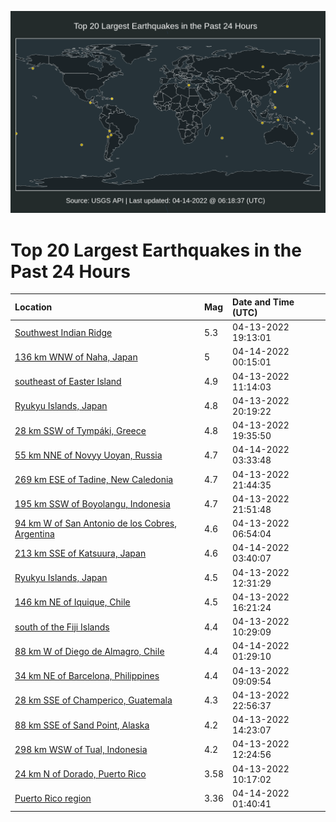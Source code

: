 ![Map](./map.png)

# Top 20 Largest Earthquakes in the Past 24 Hours

| Location | Mag | Date and Time (UTC) |
|:---|:---|:---|
| [Southwest Indian Ridge](https://earthquake.usgs.gov/earthquakes/eventpage/us7000h1xi) | 5.3 | 04-13-2022 19:13:01 |
| [136 km WNW of Naha, Japan](https://earthquake.usgs.gov/earthquakes/eventpage/us7000h20p) | 5 | 04-14-2022 00:15:01 |
| [southeast of Easter Island](https://earthquake.usgs.gov/earthquakes/eventpage/us7000h1px) | 4.9 | 04-13-2022 11:14:03 |
| [Ryukyu Islands, Japan](https://earthquake.usgs.gov/earthquakes/eventpage/us7000h1yk) | 4.8 | 04-13-2022 20:19:22 |
| [28 km SSW of Tympáki, Greece](https://earthquake.usgs.gov/earthquakes/eventpage/us7000h1xv) | 4.8 | 04-13-2022 19:35:50 |
| [55 km NNE of Novyy Uoyan, Russia](https://earthquake.usgs.gov/earthquakes/eventpage/us7000h21x) | 4.7 | 04-14-2022 03:33:48 |
| [269 km ESE of Tadine, New Caledonia](https://earthquake.usgs.gov/earthquakes/eventpage/us7000h1zr) | 4.7 | 04-13-2022 21:44:35 |
| [195 km SSW of Boyolangu, Indonesia](https://earthquake.usgs.gov/earthquakes/eventpage/us7000h1zs) | 4.7 | 04-13-2022 21:51:48 |
| [94 km W of San Antonio de los Cobres, Argentina](https://earthquake.usgs.gov/earthquakes/eventpage/us7000h1nt) | 4.6 | 04-13-2022 06:54:04 |
| [213 km SSE of Katsuura, Japan](https://earthquake.usgs.gov/earthquakes/eventpage/us7000h220) | 4.6 | 04-14-2022 03:40:07 |
| [Ryukyu Islands, Japan](https://earthquake.usgs.gov/earthquakes/eventpage/us7000h1q8) | 4.5 | 04-13-2022 12:31:29 |
| [146 km NE of Iquique, Chile](https://earthquake.usgs.gov/earthquakes/eventpage/us7000h1r8) | 4.5 | 04-13-2022 16:21:24 |
| [south of the Fiji Islands](https://earthquake.usgs.gov/earthquakes/eventpage/us7000h1pr) | 4.4 | 04-13-2022 10:29:09 |
| [88 km W of Diego de Almagro, Chile](https://earthquake.usgs.gov/earthquakes/eventpage/us7000h21f) | 4.4 | 04-14-2022 01:29:10 |
| [34 km NE of Barcelona, Philippines](https://earthquake.usgs.gov/earthquakes/eventpage/us7000h1pe) | 4.4 | 04-13-2022 09:09:54 |
| [28 km SSE of Champerico, Guatemala](https://earthquake.usgs.gov/earthquakes/eventpage/us7000h1zz) | 4.3 | 04-13-2022 22:56:37 |
| [88 km SSE of Sand Point, Alaska](https://earthquake.usgs.gov/earthquakes/eventpage/ak0224qktrf4) | 4.2 | 04-13-2022 14:23:07 |
| [298 km WSW of Tual, Indonesia](https://earthquake.usgs.gov/earthquakes/eventpage/us7000h1q7) | 4.2 | 04-13-2022 12:24:56 |
| [24 km N of Dorado, Puerto Rico](https://earthquake.usgs.gov/earthquakes/eventpage/pr2022103000) | 3.58 | 04-13-2022 10:17:02 |
| [Puerto Rico region](https://earthquake.usgs.gov/earthquakes/eventpage/pr71344523) | 3.36 | 04-14-2022 01:40:41 |
